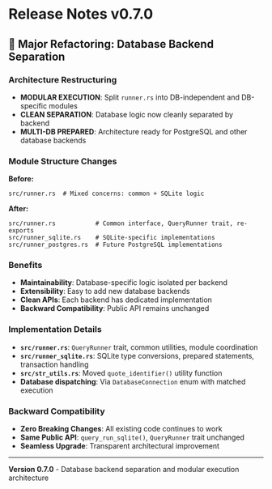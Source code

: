 # Release Notes v0.7.0

## 🔄 **Major Refactoring: Database Backend Separation**

### Architecture Restructuring
- **MODULAR EXECUTION**: Split `runner.rs` into DB-independent and DB-specific modules
- **CLEAN SEPARATION**: Database logic now cleanly separated by backend
- **MULTI-DB PREPARED**: Architecture ready for PostgreSQL and other database backends

### Module Structure Changes
**Before:**
```
src/runner.rs  # Mixed concerns: common + SQLite logic
```

**After:**
```
src/runner.rs           # Common interface, QueryRunner trait, re-exports
src/runner_sqlite.rs    # SQLite-specific implementations
src/runner_postgres.rs  # Future PostgreSQL implementations
```

### Benefits
- **Maintainability**: Database-specific logic isolated per backend
- **Extensibility**: Easy to add new database backends
- **Clean APIs**: Each backend has dedicated implementation
- **Backward Compatibility**: Public API remains unchanged

### Implementation Details
- **`src/runner.rs`**: `QueryRunner` trait, common utilities, module coordination
- **`src/runner_sqlite.rs`**: SQLite type conversions, prepared statements, transaction handling
- **`src/str_utils.rs`**: Moved `quote_identifier()` utility function
- **Database dispatching**: Via `DatabaseConnection` enum with matched execution

### Backward Compatibility
- **Zero Breaking Changes**: All existing code continues to work
- **Same Public API**: `query_run_sqlite()`, `QueryRunner` trait unchanged
- **Seamless Upgrade**: Transparent architectural improvement

---
**Version 0.7.0** - Database backend separation and modular execution architecture
